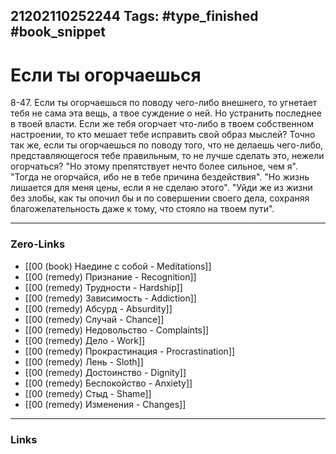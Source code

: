 21202110252244
Tags: #type_finished #book_snippet 
---
# Если ты огорчаешься

 8-47. Если ты огорчаешься по поводу чего-либо внешнего, то угнетает тебя не сама эта вещь, а твое суждение о ней. Но устранить последнее  в твоей власти. Если же тебя огорчает что-либо в твоем собственном настроении, то кто мешает тебе исправить свой образ мыслей? Точно так же, если ты огорчаешься по поводу того, что не делаешь чего-либо, представляющегося тебе правильным, то не лучше сделать это, нежели огорчаться?  "Но этому препятствует нечто более сильное, чем я".  "Тогда не огорчайся, ибо не в тебе причина бездействия".  "Но жизнь лишается для меня цены, если я не сделаю этого".  "Уйди же из жизни без злобы, как ты опочил бы и по совершении своего дела, сохраняя благожелательность даже к тому, что стояло на твоем пути". 

---
### Zero-Links
 - [[00 (book) Наедине с собой - Meditations]]
 - [[00 (remedy) Признание - Recognition]]
 - [[00 (remedy) Трудности - Hardship]]
 - [[00 (remedy) Зависимость - Addiction]]
 - [[00 (remedy) Абсурд - Absurdity]]
 - [[00 (remedy) Случай - Chance]]
 - [[00 (remedy) Недовольство - Complaints]]
 - [[00 (remedy) Дело - Work]]
 - [[00 (remedy) Прокрастинация - Procrastination]]
 - [[00 (remedy) Лень - Sloth]]
 - [[00 (remedy) Достоинство - Dignity]]
 - [[00 (remedy) Беспокойство - Anxiety]]
 - [[00 (remedy) Стыд - Shame]]
 - [[00 (remedy) Изменения - Changes]]
---
### Links
